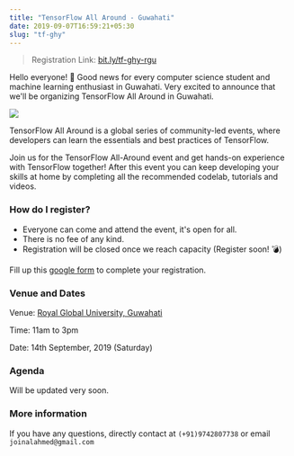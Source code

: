 ```yaml
---
title: "TensorFlow All Around - Guwahati"
date: 2019-09-07T16:59:21+05:30
slug: "tf-ghy"
---
```


> Registration Link: [bit.ly/tf-ghy-rgu](http://bit.ly/tf-ghy-rgu)

Hello everyone! 🎊 Good news for every computer science student and machine learning enthusiast in Guwahati. Very excited to announce that we'll be organizing TensorFlow All Around in Guwahati. 

![](/poster.jpg)

TensorFlow All Around is a global series of community-led events, where developers can learn the essentials and best practices of TensorFlow.

Join us for the TensorFlow All-Around event and get hands-on experience with TensorFlow together! After this event you can keep developing your skills at home by completing all the recommended codelab, tutorials and videos.

### How do I register?
- Everyone can come and attend the event, it's open for all.
- There is no fee of any kind.
- Registration will be closed once we reach capacity (Register soon! 💣)

Fill up this [google form](http://bit.ly/tf-ghy-rgu) to complete your registration.

### Venue and Dates
Venue: [Royal Global University, Guwahati](https://www.google.co.in/maps?q=rgu+guwahati&um=1&ie=UTF-8&sa=X&ved=0ahUKEwiMxPWR0b7kAhUWbisKHeW5DJUQ_AUIFCgD)

Time: 11am to 3pm

Date: 14th September, 2019 (Saturday)

### Agenda
Will be updated very soon.

### More information
If you have any questions, directly contact at `(+91)9742807738` or email `joinalahmed@gmail.com`
